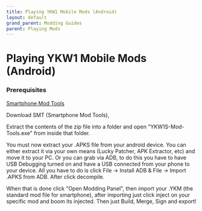 ```yaml
---
title: Playing YKW1 Mobile Mods (Android)
layout: default
grand_parent: Modding Guides
parent: Playing Mods
---
```


# Playing YKW1 Mobile Mods (Android)

### Prerequisites

[Smartphone Mod Tools](https://github.com/StringsVR/YKW1-Smartphone-Mod-Tools)

Download SMT (Smartphone Mod Tools), 

Extract the contents of the zip file into a folder and open "YKW1S-Mod-Tools.exe" from inside that folder. 

You must now extract your .APKS file from your android device. You can either extract it via your own means (Lucky Patcher, APK Extractor, etc) and move it to your PC. Or you can grab via ADB, to do this you have to have USB Debugging turned on and have a USB connected from your phone to your device. All you have to do is click File -> Install ADB & File -> Import .APKS from ADB. After click decompile. 

When that is done click "Open Modding Panel", then import your .YKM (the standard mod file for smartphone), after importing just click inject on your specific mod and boom its injected. Then just Build, Merge, Sign and export!
